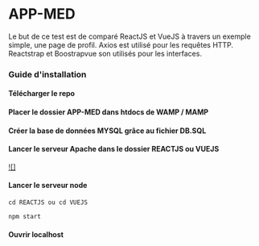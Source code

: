 # APP-MED

Le but de ce test est de comparé ReactJS et VueJS à travers un exemple simple, une page de profil.
Axios est utilisé pour les requêtes HTTP.
Reactstrap et Boostrapvue son utilisés pour les interfaces. 

### Guide d'installation

#### Télécharger le repo

#### Placer le dossier APP-MED dans htdocs de WAMP / MAMP 

#### Créer la base de données MYSQL grâce au fichier DB.SQL

#### Lancer le serveur Apache dans le dossier REACTJS ou VUEJS

[![]](https://i.ibb.co/WnBrt7g/Capture-d-e-cran-2020-04-03-a-15-25-08.png)

#### Lancer le serveur node 
    
    cd REACTJS ou cd VUEJS
    
    npm start
    
#### Ouvrir localhost 

   
